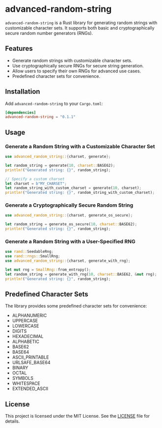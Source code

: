 # advanced-random-string

`advanced-random-string` is a Rust library for generating random strings with customizable character sets. It supports both basic and cryptographically secure random number generators (RNGs).

## Features

- Generate random strings with customizable character sets.
- Use cryptographically secure RNGs for secure string generation.
- Allow users to specify their own RNGs for advanced use cases.
- Predefined character sets for convenience.

## Installation

Add `advanced-random-string` to your `Cargo.toml`:

```toml
[dependencies]
advanced-random-string = "0.1.1"
```

## Usage

### Generate a Random String with a Customizable Character Set

```rust
use advanced_random_string::{charset, generate};

let random_string = generate(10, charset::BASE62);
println!("Generated string: {}", random_string);

// Specify a custom charset
let charset = b"MY_CHARSET";
let random_string_with_custom_charset = generate(10, charset);
println!("Generated string: {}", random_string_with_custom_charset);
```

### Generate a Cryptographically Secure Random String

```rust
use advanced_random_string::{charset, generate_os_secure};

let random_string = generate_os_secure(10, charset::BASE62);
println!("Generated string: {}", random_string);
```

### Generate a Random String with a User-Specified RNG

```rust
use rand::SeedableRng;
use rand::rngs::SmallRng;
use advanced_random_string::{charset, generate_with_rng};

let mut rng = SmallRng::from_entropy();
let random_string = generate_with_rng(10, charset::BASE62, &mut rng);
println!("Generated string: {}", random_string);
```

## Predefined Character Sets

The library provides some predefined character sets for convenience:

- ALPHANUMERIC
- UPPERCASE
- LOWERCASE
- DIGITS
- HEXADECIMAL
- ALPHABETIC
- BASE62
- BASE64
- ASCII_PRINTABLE
- URLSAFE_BASE64
- BINARY
- OCTAL
- SYMBOLS
- WHITESPACE
- EXTENDED_ASCII

## License

This project is licensed under the MIT License. See the [LICENSE](LICENSE) file for details.
